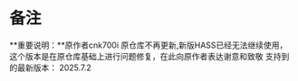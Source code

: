 # 备注
**重要说明：**原作者cnk700i 原仓库不再更新,新版HASS已经无法继续使用，这个版本是在原仓库基础上进行问题修复，在此向原作者表达谢意和致敬
支持到的最新版本： 2025.7.2
